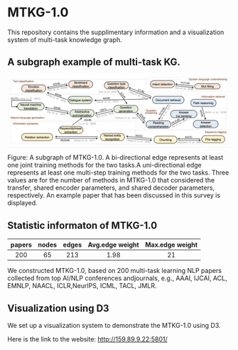 # MTKG-1.0

This repository contains the supplimentary information and a visualization system of multi-task knowledge graph.

## A subgraph example of multi-task KG.

<img src="mtkg.png" width="800" align=center> 

Figure: A subgraph of MTKG-1.0. A bi-directional edge represents at least one joint training methods for the two tasks.A uni-directional edge represents at least one multi-step training methods for the two tasks. Three values are for the number of methods in MTKG-1.0 that considered the transfer, shared encoder parameters, and shared decoder parameters, respectively. An example paper that has been discussed in this survey is displayed.


## Statistic informaton of MTKG-1.0

| papers | nodes | edges | Avg.edge weight | Max.edge weight
| :---:  | :---: | :----: | :----: | :----: |
| 200 | 65 | 213 | 1.98 | 21 |

We constructed MTKG-1.0, based on 200 multi-task learning NLP papers collected from top AI/NLP conferences andjournals, e.g., AAAI, IJCAI, ACL, EMNLP, NAACL, ICLR,NeurIPS, ICML, TACL, JMLR. 


## Visualization using D3

We set up a visualization system to demonstrate the MTKG-1.0 using D3. 

Here is the link to the website: http://159.89.9.22:5801/
